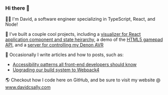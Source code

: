 ### Hi there 👋

👨‍💻 I'm David, a software engineer specializing in TypeScript, React, and Node! 

🔧 I've built a couple cool projects, including a [visualizer for React application component and state heirarchy](https://github.com/React-Sight/React-Sight), a demo of the [HTML5 gamepad API](https://gamepad-nu.now.sh/), and a [server for controlling my Denon AVR](https://github.com/davidcsally/restful-denon)

📝 Occasionally I write articles and how to posts, such as:

- [Accessibility patterns all front-end developers should know](https://uxdesign.cc/accessibility-patterns-all-front-end-developers-should-know-b5d705c42b4c)
- [Upgrading our build system to Webpack4](https://medium.com/@davidchristophersally/upgrading-our-build-system-to-webpack4-6b13dd58721a)

🌎 Checkout how I code here on GitHub, and be sure to visit my website @ www.davidcsally.com 
